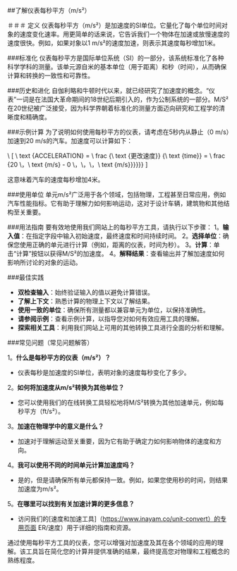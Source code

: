 ##了解仪表每秒平方（m/s²）

＃＃＃ 定义
仪表每秒平方（m/s²）是加速度的SI单位。它量化了每个单位时间对象的速度变化速率。用更简单的话来说，它告诉我们一个物体在加速或放慢速度的速度很快。例如，如果对象以1 m/s²的速度加速，则表示其速度每秒增加1米。

###标准化
仪表每秒平方是国际单位系统（SI）的一部分，该系统标准化了各种科学学科的测量。该单元源自米的基本单位（用于距离）和秒（时间），从而确保计算和转换的一致性和可靠性。

###历史和进化
自伽利略和牛顿时代以来，就已经研究了加速度的概念。“仪表”一词是在法国大革命期间的18世纪后期引入的，作为公制系统的一部分。M/S²在20世纪被广泛接受，因为科学界朝着标准化的测量方面迈向研究和工程学的清晰度和精确度。

###示例计算
为了说明如何使用每秒平方的仪表，请考虑在5秒内从静止（0 m/s）加速到20 m/s的汽车。加速度可以计算如下：

\ [
\ text {ACCELERATION} = \ frac {\ text {更改速度}} {\ text {time}} = \ frac {20 \，\ text {m/s}  -  0 \，\，\，\ text {m/s}}}}}}
\]

这意味着汽车的速度每秒增加4米。

###使用单位
单元m/s²广泛用于各个领域，包括物理，工程甚至日常应用，例如汽车性能指标。它有助于理解力如何影响运动，这对于设计车辆，建筑物和其他结构至关重要。

###用法指南
要有效地使用我们网站上的每秒平方工具，请执行以下步骤：
1。**输入值**：在指定字段中输入初始速度，最终速度和时间持续时间。
2。**选择单位**：确保您使用正确的单元进行计算（例如，距离的仪表，时间为秒）。
3。**计算**：单击“计算”按钮以获得M/S²的加速度。
4。**解释结果**：查看输出并了解加速度如何影响所讨论的对象的运动。

###最佳实践
-  **双检查输入**：始终验证输入的值以避免计算错误。
-  **了解上下文**：熟悉计算的物理上下文以了解结果。
-  **使用一致的单位**：确保所有测量都以兼容单元为单位，以保持准确性。
-  **请参阅示例**：查看示例计算，以指导您对如何有效应用工具的理解。
-  **探索相关工具**：利用我们网站上可用的其他转换工具进行全面的分析和理解。

###常见问题（常见问题解答）

1。**什么是每秒平方的仪表（m/s²）？**
- 仪表每秒是加速度的SI单位，表明对象的速度每秒变化了多少。

2。**如何将加速度从m/s²转换为其他单位？**
- 您可以使用我们的在线转换工具轻松地将M/S²转换为其他加速单元，例如每秒平方（ft/s²）。

3。**加速在物理学中的意义是什么？**
- 加速对于理解运动至关重要，因为它有助于确定力如何影响物体的速度和方向。

4。**我可以使用不同的时间单元计算加速度吗？**
- 是的，但是请确保所有单元都保持一致。例如，如果您使用秒的时间，则结果加速度为m/s²。

5。**在哪里可以找到有关加速计算的更多信息？**
- 访问我们的[速度和加速工具]（https://www.inayam.co/unit-convert）的专用页面 ER/速度）用于详细的指南和资源。

通过使用每秒平方工具的仪表，您可以增强对加速度及其在各个领域的应用的理解。该工具旨在简化您的计算并提供准确的结果，最终提高您对物理和工程概念的熟练程度。